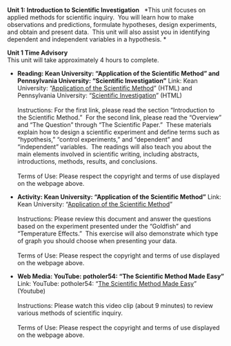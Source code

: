 **Unit 1: Introduction to Scientific Investigation** <span
id="1"></span> 
*This unit focuses on applied methods for scientific inquiry.  You will
learn how to make observations and predictions, formulate hypotheses,
design experiments, and obtain and present data.  This unit will also
assist you in identifying dependent and independent variables in a
hypothesis. *

**Unit 1 Time Advisory**  
This unit will take approximately 4 hours to complete.

-   **Reading: Kean University: “Application of the Scientific Method”
    and Pennsylvania University: “Scientific Investigation”**
    Link: Kean University: “[Application of the Scientific
    Method](http://samson.kean.edu/~breid/scimeth/sci_meth.html#SCIMETH)”
    (HTML) and Pennsylvania University: “[Scientific
    Investigation](http://www2.lv.psu.edu/jxm57/irp/sci_inv1.html)”
    (HTML)  
        
     Instructions: For the first link, please read the section
    “Introduction to the Scientific Method.”  For the second link,
    please read the “Overview” and “The Question” through “The
    Scientific Paper.”  These materials explain how to design a
    scientific experiment and define terms such as “hypothesis,”
    “control experiments,” and “dependent” and “independent” variables. 
    The readings will also teach you about the main elements involved in
    scientific writing, including abstracts, introductions, methods,
    results, and conclusions.   
        
     Terms of Use: Please respect the copyright and terms of use
    displayed on the webpage above.

-   **Activity: Kean University: “Application of the Scientific
    Method”**
    Link: Kean University: “[Application of the Scientific
    Method](http://samson.kean.edu/%7Ebreid/scimeth/sci_meth.html#ASSIGN)”  
        
     Instructions: Please review this document and answer the questions
    based on the experiment presented under the “Goldfish” and
    “Temperature Effects.”  This exercise will also demonstrate which
    type of graph you should choose when presenting your data.   
        
     Terms of Use: Please respect the copyright and terms of use
    displayed on the webpage above.

-   **Web Media: YouTube: potholer54: “The Scientific Method Made
    Easy”**
    Link: YouTube: potholer54: “[The Scientific Method Made
    Easy](http://www.youtube.com/watch?v=zcavPAFiG14&feature=related)”
    (Youtube)  
        
     Instructions: Please watch this video clip (about 9 minutes) to
    review various methods of scientific inquiry.  
        
     Terms of Use: Please respect the copyright and terms of use
    displayed on the webpage above.


